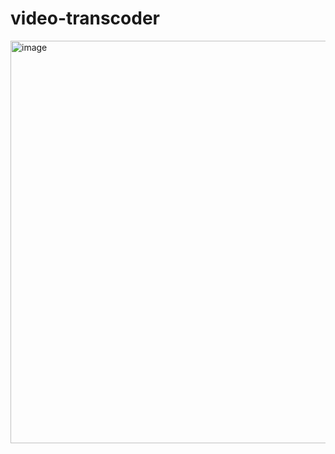 ﻿# video-transcoder

<img width="644" alt="image" src="https://github.com/user-attachments/assets/5def6f78-371c-4b13-bdeb-cdff7670f0e5" />
